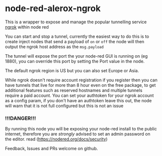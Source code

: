 # node-red-alerox-ngrok

This is a wrapper to expose and manage the popular tunnelling service [ngrok](https://ngrok.com) within node red

You can start and stop a tunnel, currently the easiest way to do this is to create inject nodes that send a payload of `on` or `off` the node will then output the ngrok host address as the `msg.payload`

The tunnel will expose the port the your node-red GUI is running on (eg 1880), you can override this port by setting the Port value in the node.

The default ngrok region is US but you can also set Europe or Asia.

While ngrok doesn't require account registration if you register then you can have tunnels that live for more than 8 hour even on the free package, to get additional features such as reserved hostnames and multiple tunnels require a paid account.
You can set your authtoken for your ngrok account as a config param, if you don't have an authtoken leave this out, the node will warn that it is not full configured but this is not an issue


### !!!DANGER!!!

By running this node you will be exposing your node-red install to the public internet, therefore you are *strongly* advised to set an admin password on the editor.
read (https://nodered.org/docs/security)

Feedback, Issues and PRs welcome on github.
